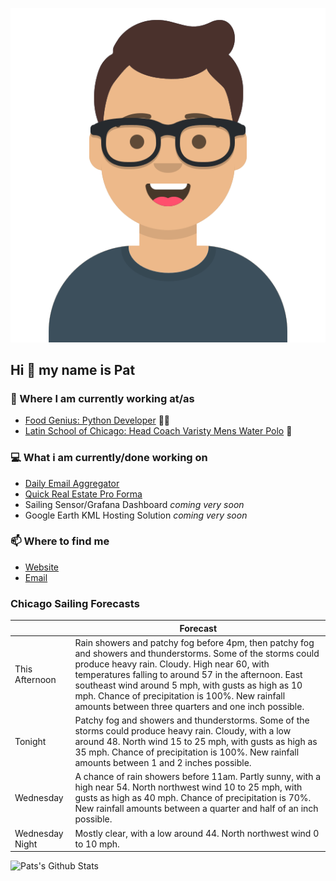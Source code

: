 [![Social banner for p-j-falconer](https://raw.githubusercontent.com/P-J-FALCONER/P-J-FALCONER/master/assets/avataaars.svg)](https://patfalconer.com/)
## Hi :wave: my name is Pat

### 💼 Where I am currently working at/as
- [Food Genius: Python Developer](https://getfoodgenius.com/) 🍔🐍
- [Latin School of Chicago: Head Coach Varisty Mens Water Polo](https://www.latinschool.org/) 🤽


### 💻 What i am currently/done working on
 - [Daily Email Aggregator](https://github.com/P-J-FALCONER/dott_daily_mail)
 - [Quick Real Estate Pro Forma](https://github.com/P-J-FALCONER/henry)
 - Sailing Sensor/Grafana Dashboard *coming very soon*
 - Google Earth KML Hosting Solution *coming very soon*

### 📫 Where to find me
 - [Website](https://patfalconer.com/)
 - [Email](mailto:patrick.j.falconer@gmail.com)


### Chicago Sailing Forecasts
|   | Forecast  |
|---|---|
| This Afternoon | Rain showers and patchy fog before 4pm, then patchy fog and showers and thunderstorms. Some of the storms could produce heavy rain. Cloudy. High near 60, with temperatures falling to around 57 in the afternoon. East southeast wind around 5 mph, with gusts as high as 10 mph. Chance of precipitation is 100%. New rainfall amounts between three quarters and one inch possible. |
| Tonight | Patchy fog and showers and thunderstorms. Some of the storms could produce heavy rain. Cloudy, with a low around 48. North wind 15 to 25 mph, with gusts as high as 35 mph. Chance of precipitation is 100%. New rainfall amounts between 1 and 2 inches possible. |
| Wednesday | A chance of rain showers before 11am. Partly sunny, with a high near 54. North northwest wind 10 to 25 mph, with gusts as high as 40 mph. Chance of precipitation is 70%. New rainfall amounts between a quarter and half of an inch possible. |
| Wednesday Night | Mostly clear, with a low around 44. North northwest wind 0 to 10 mph. |

![Pats's Github Stats](https://github-readme-stats.vercel.app/api?username=p-j-falconer&show_icons=true&theme=radical)
